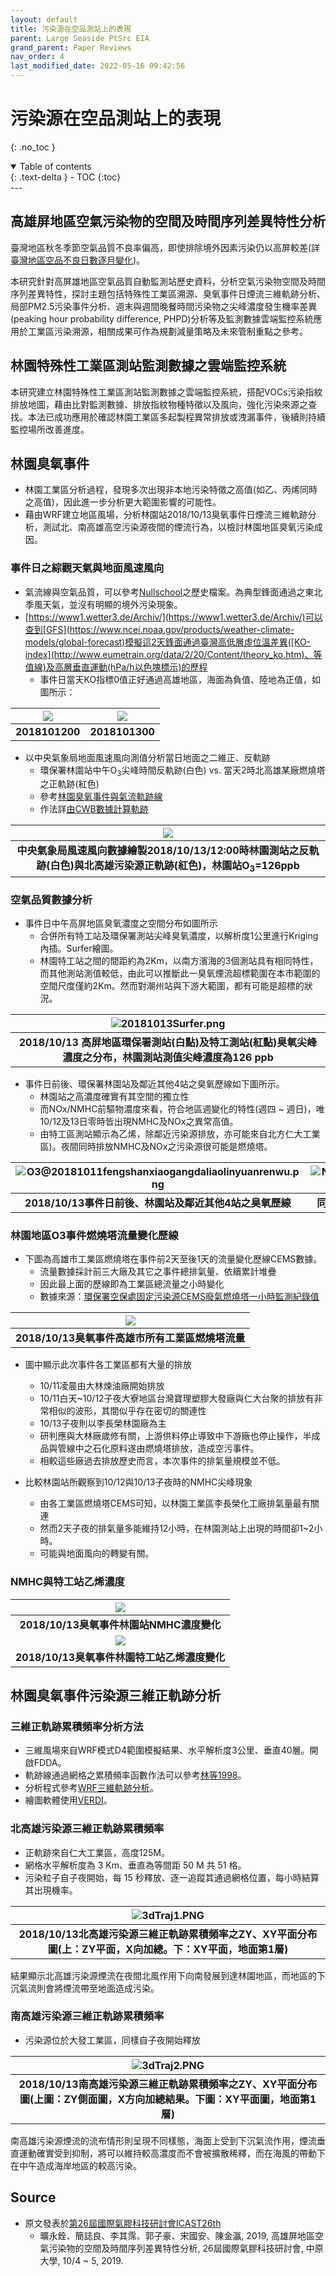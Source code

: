 ```yaml
---
layout: default
title: 污染源在空品測站上的表現
parent: Large Seaside PtSrc EIA
grand_parent: Paper Reviews
nav_order: 4
last_modified_date: 2022-05-16 09:42:56
---
```


# 污染源在空品測站上的表現
{: .no_toc }

<details open markdown="block">
  <summary>
    Table of contents
  </summary>
  {: .text-delta }
- TOC
{:toc}
</details>
---

## 高雄屏地區空氣污染物的空間及時間序列差異特性分析
臺灣地區秋冬季節空氣品質不良率偏高，即使排除境外因素污染仍以高屏較差(詳[臺灣地區空品不良日數逐月變化](https://sinotec2.github.io/Focus-on-Air-Quality/PaperReview/LargeSSPtSrcEIA/3TerrainEffect/#臺灣地區空品不良日數逐月變化))。

本研究針對高屏雄地區空氣品質自動監測站歷史資料，分析空氣污染物空間及時間序列差異特性，探討主題包括特殊性工業區溯源、臭氧事件日煙流三維軌跡分析、局部PM2.5污染事件分析、週末與週間晚餐時間污染物之尖峰濃度發生機率差異(peaking hour probability difference, PHPD)分析等及監測數據雲端監控系統應用於工業區污染溯源，相關成果可作為規劃減量策略及未來管制重點之參考。

## 林園特殊性工業區測站監測數據之雲端監控系統
本研究建立林園特殊性工業區測站監測數據之雲端監控系統，搭配VOCs污染指紋排放地圖，藉由比對監測數據、排放指紋物種特徵以及風向，強化污染來源之查找。本法已成功應用於確認林園工業區多起製程異常排放或洩漏事件，後續則持續監控場所改善進度。


## 林園臭氧事件

- 林園工業區分析過程，發現多次出現非本地污染特徵之高值(如乙、丙烯同時之高值)，因此進一步分析更大範圍影響的可能性。
- 藉由WRF建立地區風場，分析林園站2018/10/13臭氧事件日煙流三維軌跡分析，測試北、南高雄高空污染源夜間的煙流行為，以檢討林園地區臭氧污染成因。
### 事件日之綜觀天氣與地面風速風向
- 氣流線與空氣品質，可以參考[Nullschool][NS20181013]之歷史檔案。為典型鋒面通過之東北季風天氣，並沒有明顯的境外污染現象。
- [https://www1.wetter3.de/Archiv/](https://www1.wetter3.de/Archiv/)可以查到[GFS](https://www.ncei.noaa.gov/products/weather-climate-models/global-forecast)模擬這2天鋒面通過臺灣高低層虛位溫差異([KO-index](http://www.eumetrain.org/data/2/20/Content/theory_ko.htm)、等值線)及高層垂直運動(hPa/h以色塊標示)的歷程
  - 事件日當天KO指標0值正好通過高雄地區，海面為負值、陸地為正值，如圖所示：

| ![](https://github.com/sinotec2/Focus-on-Air-Quality/raw/main/assets/images/2018101200_10_as.gif)|![](https://github.com/sinotec2/Focus-on-Air-Quality/raw/main/assets/images/2018101300_10_as.gif)|
|:-:|:-:|
| <b>2018101200</b>|<b>2018101300</b>|

[NS20181013]: <https://earth.nullschool.net/#2018/10/13/0400Z/chem/surface/level/overlay=cosc/orthographic=-238.92,24.73,2066> "https://earth.nullschool.net/#2018/10/13/0400Z/chem/surface/level/overlay=cosc/orthographic=-238.92,24.73,2066"

- 以中央氣象局地面風速風向測值分析當日地面之二維正、反軌跡
  - 環保署林園站中午O<sub>3</sub>尖峰時間反軌跡(白色) vs. 當天2時北高雄某廠燃燒塔之正軌跡(紅色)
  - 參考[林園臭氧事件與氣流軌跡線](https://sinotec2.github.io/Focus-on-Air-Quality/PaperReview/LargeSSPtSrcEIA/3TerrainEffect/#林園臭氧事件與氣流軌跡線)
  - 作法詳[由CWB數據計算軌跡](https://sinotec2.github.io/Focus-on-Air-Quality/wind_models/CODiS/traj/)

| ![](https://github.com/sinotec2/Focus-on-Air-Quality/raw/main/assets/images/LinyuanBTRJ1.PNG)|
|:-:|
| <b>中央氣象局風速風向數據繪製2018/10/13/12:00時林園測站之反軌跡(白色)與北高雄污染源正軌跡(紅色)，林園站O<sub>3</sub>=126ppb</b>|

### 空氣品質數據分析
- 事件日中午高屏地區臭氧濃度之空間分布如圖所示
  - 合併所有特工站及環保署測站尖峰臭氧濃度，以解析度1公里進行Kriging內插。Surfer繪圖。
  - 林園特工站之間的間距約為2Km，以南方濱海的3個測站具有相同特性，而其他測站測值較低，由此可以推斷此一臭氧煙流超標範圍在本市範圍的空間尺度僅約2Km。然而對潮州站與下游大範圍，都有可能是超標的狀況。

| ![20181013Surfer.png](https://github.com/sinotec2/Focus-on-Air-Quality/raw/main/assets/images/20181013Surfer.png)|
|:-:|
| <b>2018/10/13 高屏地區環保署測站(白點)及特工測站(紅點)臭氧尖峰濃度之分布，林園測站測值尖峰濃度為126 ppb</b>|

- 事件日前後、環保署林園站及鄰近其他4站之臭氧歷線如下圖所示。
  - 林園站之高濃度確實有其空間的獨立性
  - 而NOx/NMHC前驅物濃度來看，符合地區週變化的特性(週四 ~ 週日)，唯10/12及13日零時皆出現NMHC及NOx之異常高值。
  - 由特工區測站顯示為乙烯，除鄰近污染源排放，亦可能來自北方仁大工業區)。夜間同時排放NMHC及NOx之污染源很可能是燃燒塔。

| ![O3@20181011fengshanxiaogangdaliaolinyuanrenwu.png](https://github.com/sinotec2/Focus-on-Air-Quality/raw/main/assets/images/O3@20181011fengshanxiaogangdaliaolinyuanrenwu.png)|![NOxO3NMHC@20181011linyuan.png](https://github.com/sinotec2/Focus-on-Air-Quality/raw/main/assets/images/NOxO3NMHC@20181011linyuan.png)|
|:--:|:--:|
|<b>2018/10/13事件日前後、林園站及鄰近其他4站之臭氧歷線</b>|<b>同時段林園站NOx及NMHC與臭氧歷線</b>|


### 林園地區O3事件燃燒塔流量變化歷線
- 下圖為高雄市工業區燃燒塔在事件前2天至後1天的流量變化歷線CEMS數據。
  - 流量數據採計前三大廠及其它之事件總排氣量、依續累計堆疊
  - 因此最上面的歷線即為工業區總流量之小時變化
  - 數據來源：[環保署空保處固定污染源CEMS廢氣燃燒塔一小時監測紀錄值](https://data.epa.gov.tw/dataset/detail/AQX_P_493)

| ![](https://github.com/sinotec2/Focus-on-Air-Quality/raw/main/assets/images/20181013CEMS.png)|
|:-:|
| <b>2018/10/13臭氧事件高雄市所有工業區燃燒塔流量</b>|

- 圖中顯示此次事件各工業區都有大量的排放
  - 10/11凌晨由大林煉油廠開始排放
  - 10/11白天~10/12子夜大寮地區台灣寶理塑膠大發廠與仁大台聚的排放有非常相似的波形，其間似乎存在密切的關連性
  - 10/13子夜則以李長榮林園廠為主
  - 研判應與大林廠歲修有關，上游供料停止導致中下游廠也停止操作，半成品與管線中之石化原料遂由燃燒塔排放，造成空污事件。
  - 相較這些廠過去排放歷史而言，本次事件的排氣量規模並不低。

- 比較林園站所觀察到10/12與10/13子夜時的NMHC尖峰現象
  - 由各工業區燃燒塔CEMS可知，以林園工業區李長榮化工廠排氣量最有關連
  - 然而2天子夜的排氣量多能維持12小時，在林園測站上出現的時間卻1~2小時。
  - 可能與地面風向的轉變有關。
### NMHC與特工站乙烯濃度

| ![](https://github.com/sinotec2/Focus-on-Air-Quality/raw/main/assets/images/NMHC@20181011fengshanxiaogangdaliaolinyuanrenwu.png)|
|:-:|
| <b>2018/10/13臭氧事件林園站NMHC濃度變化</b>|
| ![](https://github.com/sinotec2/Focus-on-Air-Quality/raw/main/assets/images/ethylene@20181011linyuanPK.png)|
| <b>2018/10/13臭氧事件林園特工站乙烯濃度變化</b>|

## 林園臭氧事件污染源三維正軌跡分析
### 三維正軌跡累積頻率分析方法
- 三維風場來自WRF模式D4範圍模擬結果、水平解析度3公里、垂直40層。開啟FDDA。
- 軌跡線通過網格之累積頻率函數作法可以參考[林等1998][林等1998]。
- 分析程式參考[WRF三維軌跡分析](https://sinotec2.github.io/Focus-on-Air-Quality/TrajModels/traj3D/)。
- 繪圖軟體使用[VERDI](https://sinotec2.github.io/Focus-on-Air-Quality/utilities/Graphics/VERDI)。

[林等1998]: <http://mopl.as.ntu.edu.tw/web/ASJ/26/26-3-3.pdf> "林能暉、彭啟明、陳進煌(1998) 東亞硫化物之長程輸送: 氣流軌跡線之應用, 大氣科學26:3, 265-280."

### 北高雄污染源三維正軌跡累積頻率
- 正軌跡來自仁大工業區，高度125M。
- 網格水平解析度為 3 Km、垂直為等間距 50 M 共 51 格。
- 污染粒子自子夜開始，每 15 秒釋放、逐一追蹤其通過網格位置，每小時結算其出現機率。


| ![3dTraj1.PNG](https://github.com/sinotec2/Focus-on-Air-Quality/raw/main/assets/images/3dTraj1.PNG)|
|:-:|
| <b>2018/10/13北高雄污染源三維正軌跡累積頻率之ZY、XY平面分布圖(上：ZY平面，X向加總。下：XY平面，地面第1層)</b>|

結果顯示北高雄污染源煙流在夜間北風作用下向南發展到達林園地區，而地區的下沉氣流則會將煙流帶至地面造成污染。

### 南高雄污染源三維正軌跡累積頻率
- 污染源位於大發工業區，同樣自子夜開始釋放

| ![3dTraj2.PNG](https://github.com/sinotec2/Focus-on-Air-Quality/raw/main/assets/images/3dTraj2.PNG)|
|:-:|
| <b>2018/10/13南高雄污染源三維正軌跡累積頻率之ZY、XY平面分布圖(上圖：ZY側面圖，X方向加總結果。下圖：XY平面圖，地面第1層)</b>|

南高雄污染源煙流的流布情形則呈現不同樣態，海面上受到下沉氣流作用，煙流垂直運動確實受到抑制，將可以維持較高濃度而不會被擴散稀釋，而在海風的帶動下在中午造成海岸地區的較高污染。


## Source
- 原文發表於[第26屆國際氣膠科技研討會ICAST26th](http://www.taar.org.tw/uploads/conference/1016/2019ICAST手冊_0925r1.pdf)
  - 曠永銓、簡誌良、李其霈、郭子豪、宋國安、陳金瀛, 2019, 高雄屏地區空氣污染物的空間及時間序列差異特性分析, 26屆國際氣膠科技研討會, 中原大學, 10/4 ~ 5, 2019.
